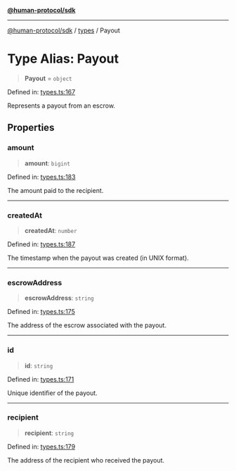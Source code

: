 [**@human-protocol/sdk**](../../README.md)

***

[@human-protocol/sdk](../../modules.md) / [types](../README.md) / Payout

# Type Alias: Payout

> **Payout** = `object`

Defined in: [types.ts:167](https://github.com/humanprotocol/human-protocol/blob/36a82d86df8ff0c729bd9c2ab3a0bb0641086da4/packages/sdk/typescript/human-protocol-sdk/src/types.ts#L167)

Represents a payout from an escrow.

## Properties

### amount

> **amount**: `bigint`

Defined in: [types.ts:183](https://github.com/humanprotocol/human-protocol/blob/36a82d86df8ff0c729bd9c2ab3a0bb0641086da4/packages/sdk/typescript/human-protocol-sdk/src/types.ts#L183)

The amount paid to the recipient.

***

### createdAt

> **createdAt**: `number`

Defined in: [types.ts:187](https://github.com/humanprotocol/human-protocol/blob/36a82d86df8ff0c729bd9c2ab3a0bb0641086da4/packages/sdk/typescript/human-protocol-sdk/src/types.ts#L187)

The timestamp when the payout was created (in UNIX format).

***

### escrowAddress

> **escrowAddress**: `string`

Defined in: [types.ts:175](https://github.com/humanprotocol/human-protocol/blob/36a82d86df8ff0c729bd9c2ab3a0bb0641086da4/packages/sdk/typescript/human-protocol-sdk/src/types.ts#L175)

The address of the escrow associated with the payout.

***

### id

> **id**: `string`

Defined in: [types.ts:171](https://github.com/humanprotocol/human-protocol/blob/36a82d86df8ff0c729bd9c2ab3a0bb0641086da4/packages/sdk/typescript/human-protocol-sdk/src/types.ts#L171)

Unique identifier of the payout.

***

### recipient

> **recipient**: `string`

Defined in: [types.ts:179](https://github.com/humanprotocol/human-protocol/blob/36a82d86df8ff0c729bd9c2ab3a0bb0641086da4/packages/sdk/typescript/human-protocol-sdk/src/types.ts#L179)

The address of the recipient who received the payout.
